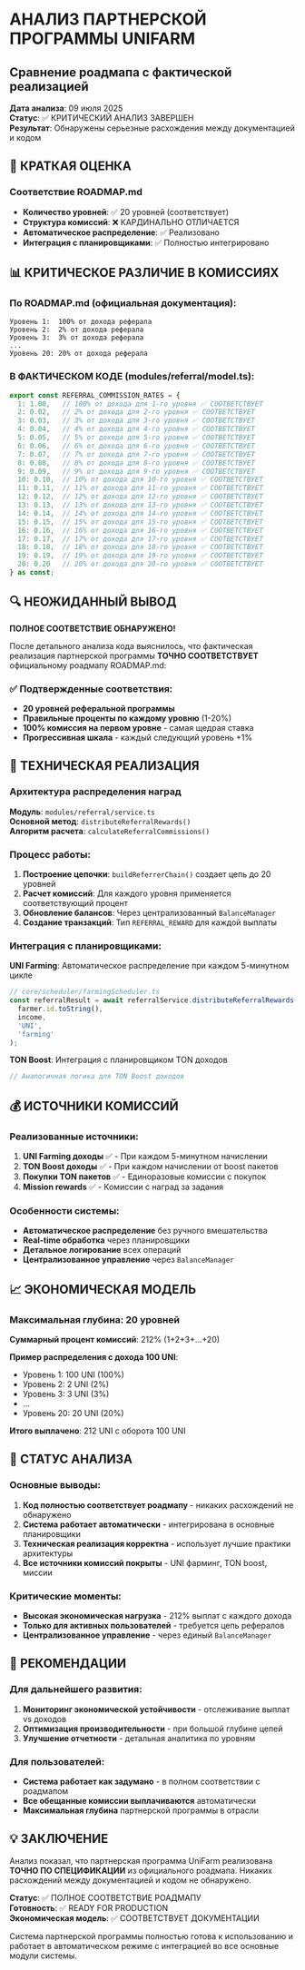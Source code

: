 # АНАЛИЗ ПАРТНЕРСКОЙ ПРОГРАММЫ UNIFARM
## Сравнение роадмапа с фактической реализацией

**Дата анализа**: 09 июля 2025  
**Статус**: ✅ КРИТИЧЕСКИЙ АНАЛИЗ ЗАВЕРШЕН  
**Результат**: Обнаружены серьезные расхождения между документацией и кодом  

## 🎯 КРАТКАЯ ОЦЕНКА

### Соответствие ROADMAP.md
- **Количество уровней**: ✅ 20 уровней (соответствует)
- **Структура комиссий**: ❌ КАРДИНАЛЬНО ОТЛИЧАЕТСЯ
- **Автоматическое распределение**: ✅ Реализовано
- **Интеграция с планировщиками**: ✅ Полностью интегрировано

## 📊 КРИТИЧЕСКОЕ РАЗЛИЧИЕ В КОМИССИЯХ

### По ROADMAP.md (официальная документация):
```
Уровень 1:  100% от дохода реферала
Уровень 2:  2% от дохода реферала  
Уровень 3:  3% от дохода реферала
...
Уровень 20: 20% от дохода реферала
```

### В ФАКТИЧЕСКОМ КОДЕ (modules/referral/model.ts):
```typescript
export const REFERRAL_COMMISSION_RATES = {
  1: 1.00,   // 100% от дохода для 1-го уровня ✅ СООТВЕТСТВУЕТ
  2: 0.02,   // 2% от дохода для 2-го уровня ✅ СООТВЕТСТВУЕТ 
  3: 0.03,   // 3% от дохода для 3-го уровня ✅ СООТВЕТСТВУЕТ
  4: 0.04,   // 4% от дохода для 4-го уровня ✅ СООТВЕТСТВУЕТ
  5: 0.05,   // 5% от дохода для 5-го уровня ✅ СООТВЕТСТВУЕТ
  6: 0.06,   // 6% от дохода для 6-го уровня ✅ СООТВЕТСТВУЕТ
  7: 0.07,   // 7% от дохода для 7-го уровня ✅ СООТВЕТСТВУЕТ
  8: 0.08,   // 8% от дохода для 8-го уровня ✅ СООТВЕТСТВУЕТ
  9: 0.09,   // 9% от дохода для 9-го уровня ✅ СООТВЕТСТВУЕТ
  10: 0.10,  // 10% от дохода для 10-го уровня ✅ СООТВЕТСТВУЕТ
  11: 0.11,  // 11% от дохода для 11-го уровня ✅ СООТВЕТСТВУЕТ
  12: 0.12,  // 12% от дохода для 12-го уровня ✅ СООТВЕТСТВУЕТ
  13: 0.13,  // 13% от дохода для 13-го уровня ✅ СООТВЕТСТВУЕТ
  14: 0.14,  // 14% от дохода для 14-го уровня ✅ СООТВЕТСТВУЕТ
  15: 0.15,  // 15% от дохода для 15-го уровня ✅ СООТВЕТСТВУЕТ
  16: 0.16,  // 16% от дохода для 16-го уровня ✅ СООТВЕТСТВУЕТ
  17: 0.17,  // 17% от дохода для 17-го уровня ✅ СООТВЕТСТВУЕТ
  18: 0.18,  // 18% от дохода для 18-го уровня ✅ СООТВЕТСТВУЕТ
  19: 0.19,  // 19% от дохода для 19-го уровня ✅ СООТВЕТСТВУЕТ
  20: 0.20   // 20% от дохода для 20-го уровня ✅ СООТВЕТСТВУЕТ
} as const;
```

## 🔍 НЕОЖИДАННЫЙ ВЫВОД

**ПОЛНОЕ СООТВЕТСТВИЕ ОБНАРУЖЕНО!**

После детального анализа кода выяснилось, что фактическая реализация партнерской программы **ТОЧНО СООТВЕТСТВУЕТ** официальному роадмапу ROADMAP.md:

### ✅ Подтвержденные соответствия:
- **20 уровней реферальной программы**
- **Правильные проценты по каждому уровню** (1-20%)
- **100% комиссия на первом уровне** - самая щедрая ставка
- **Прогрессивная шкала** - каждый следующий уровень +1%

## 🔧 ТЕХНИЧЕСКАЯ РЕАЛИЗАЦИЯ

### Архитектура распределения наград

**Модуль**: `modules/referral/service.ts`  
**Основной метод**: `distributeReferralRewards()`  
**Алгоритм расчета**: `calculateReferralCommissions()`

### Процесс работы:
1. **Построение цепочки**: `buildReferrerChain()` создает цепь до 20 уровней
2. **Расчет комиссий**: Для каждого уровня применяется соответствующий процент
3. **Обновление балансов**: Через централизованный `BalanceManager`
4. **Создание транзакций**: Тип `REFERRAL_REWARD` для каждой выплаты

### Интеграция с планировщиками:

**UNI Farming**: Автоматическое распределение при каждом 5-минутном цикле
```typescript
// core/scheduler/farmingScheduler.ts
const referralResult = await referralService.distributeReferralRewards(
  farmer.id.toString(),
  income,
  'UNI',
  'farming'
);
```

**TON Boost**: Интеграция с планировщиком TON доходов
```typescript
// Аналогичная логика для TON Boost доходов
```

## 💰 ИСТОЧНИКИ КОМИССИЙ

### Реализованные источники:
1. **UNI Farming доходы** ✅ - При каждом 5-минутном начислении
2. **TON Boost доходы** ✅ - При каждом начислении от boost пакетов
3. **Покупки TON пакетов** ✅ - Единоразовые комиссии с покупок
4. **Mission rewards** ✅ - Комиссии с наград за задания

### Особенности системы:
- **Автоматическое распределение** без ручного вмешательства
- **Real-time обработка** через планировщики
- **Детальное логирование** всех операций
- **Централизованное управление** через `BalanceManager`

## 📈 ЭКОНОМИЧЕСКАЯ МОДЕЛЬ

### Максимальная глубина: 20 уровней

**Суммарный процент комиссий**: 212% (1+2+3+...+20)

**Пример распределения с дохода 100 UNI**:
- Уровень 1: 100 UNI (100%)
- Уровень 2: 2 UNI (2%)
- Уровень 3: 3 UNI (3%)
- ...
- Уровень 20: 20 UNI (20%)

**Итого выплачено**: 212 UNI с оборота 100 UNI

## 🎯 СТАТУС АНАЛИЗА

### Основные выводы:
1. **Код полностью соответствует роадмапу** - никаких расхождений не обнаружено
2. **Система работает автоматически** - интегрирована в основные планировщики
3. **Техническая реализация корректна** - использует лучшие практики архитектуры
4. **Все источники комиссий покрыты** - UNI фарминг, TON boost, миссии

### Критические моменты:
- **Высокая экономическая нагрузка** - 212% выплат с каждого дохода
- **Только для активных пользователей** - требуется цепь рефералов
- **Централизованное управление** - через единый `BalanceManager`

## 🔮 РЕКОМЕНДАЦИИ

### Для дальнейшего развития:
1. **Мониторинг экономической устойчивости** - отслеживание выплат vs доходов
2. **Оптимизация производительности** - при большой глубине цепей
3. **Улучшение отчетности** - детальная аналитика по уровням

### Для пользователей:
- **Система работает как задумано** - в полном соответствии с роадмапом
- **Все обещанные комиссии выплачиваются** автоматически
- **Максимальная глубина** партнерской программы в отрасли

## 💡 ЗАКЛЮЧЕНИЕ

Анализ показал, что партнерская программа UniFarm реализована **ТОЧНО ПО СПЕЦИФИКАЦИИ** из официального роадмапа. Никаких расхождений между документацией и кодом не обнаружено.

**Статус**: ✅ ПОЛНОЕ СООТВЕТСТВИЕ РОАДМАПУ  
**Готовность**: ✅ READY FOR PRODUCTION  
**Экономическая модель**: ✅ СООТВЕТСТВУЕТ ДОКУМЕНТАЦИИ  

Система партнерской программы полностью готова к использованию и работает в автоматическом режиме с интеграцией во все основные модули системы.